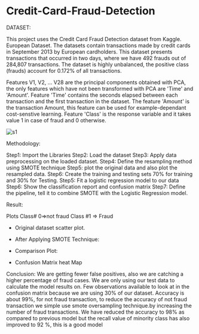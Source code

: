 # Credit-Card-Fraud-Detection


DATASET:

This project uses the Credit Card Fraud Detection dataset from Kaggle.
European Dataset. The datasets contain transactions made by credit cards in September 2013 by European cardholders. This dataset presents transactions that occurred in two days, where we have 492 frauds out of 284,807 transactions. The dataset is highly unbalanced, the positive class (frauds) account for 0.172% of all transactions.

Features V1, V2, … V28 are the principal components obtained with PCA, the only features which have not been transformed with PCA are 'Time' and 'Amount'. Feature 'Time' contains the seconds elapsed between each transaction and the first transaction in the dataset. The feature 'Amount' is the transaction Amount, this feature can be used for example-dependant cost-senstive learning. Feature 'Class' is the response variable and it takes value 1 in case of fraud and 0 otherwise.

![s1](https://user-images.githubusercontent.com/77055389/141066963-157fb724-25f1-4bdf-b74f-cc89a5731a4a.PNG)

Methodology:

Step1: Import the Libraries
Step2: Load the dataset
Step3: Apply data preprocessing on the loaded dataset.
Step4: Define the resampling method using SMOTE technique
Step5: plot the original data and also plot the resampled data.
Step6: Create the training and testing sets 70% for training and 30% for Testing.
Step5: Fit a logistic regression model to our data
Step6: Show the classification report and confusion matrix
Step7: Define the pipeline, tell it to combine SMOTE with the Logistic Regression model.






Result:

 

 

 

Plots
Class# 0=>not fraud
Class #1 => Fraud




-	Original dataset scatter plot.


-	After Applying SMOTE Technique:






-	Comparison Plot: 

-	Confusion Matrix heat Map

 
Conclusion:
We are getting fewer false positives, also we are catching a higher percentage of fraud cases. We are only using our test data to calculate the model results on. Few observations available to look at in the confusion matrix because we are using 30% of our dataset. Accuracy is about 99%, for not fraud transaction, to reduce the accuracy of not fraud transaction we simple use smote oversampling technique.by increasing the number of fraud transactions. We have reduced the accuracy to 98% as compared to previous model but the recall value of minority class has also improved to 92 %, this is a good model

